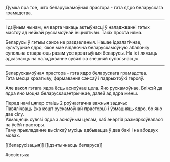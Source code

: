 Думка пра тое, што беларускамоўная прастора - гэта ядро беларускага грамадства.

***

І дзіўным чынам, ня варта чакаць актыўнасці ў наладжванні гэтых мастоў ад нейкай рускамоўнай ініцыятывы. Такіх проста няма.  

Беларусы ў гэтым сэнсе не раздзеленыя. Нашае ідэалагічнае, культурнае ядро, якое мае відавочна беларускамоўную абалонку супольна ствараюць разам усе крэатыўныя беларусы. На іх і ляжыць адказнасць на наладжванне сувязі са знешняй супольнасцю.

***

Беларускамоўная прастора - гэта ядро беларускага грамадства.    
Гэта месца крэатыву, фармавання сэнсаў і падрыхтоўкі герояў.  
  
Але вакол гэтага ядра ёсць асноўнае цела. Яно рускамоўнае. Бліжэй да ядра яно моцна беларускацэнтрычнае, далей ад ядра менш.    

Перад намі цяпер стаіць 2 роўназгачна важныя задачы:    
Павялічваць (жа кошт рускамоўнай прасторы) і ўзмацняць ядро, бо яно дае сілу.    
Узмацняць сувязі ядра з асноўным целам, каб энэргія размяркоўвалася па ўсёй прасторы.    
Таму прыкладанне высілкаў мусіць адбывацца ў два бакі і на абодвух мовах.

[[беларусізацыя]]
[[ідэнтычнасць беларуса]]

#эсэістыка